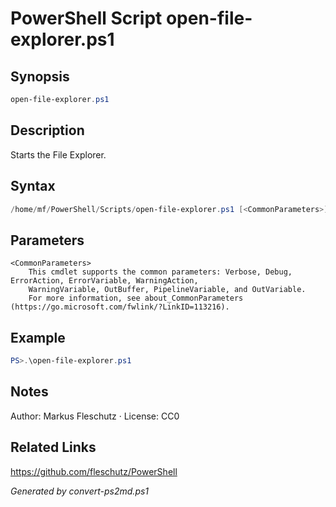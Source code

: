 # PowerShell Script open-file-explorer.ps1

## Synopsis
```powershell
open-file-explorer.ps1
```

## Description
Starts the File Explorer.

## Syntax
```powershell
/home/mf/PowerShell/Scripts/open-file-explorer.ps1 [<CommonParameters>]
```

## Parameters

```
<CommonParameters>
    This cmdlet supports the common parameters: Verbose, Debug, ErrorAction, ErrorVariable, WarningAction, 
    WarningVariable, OutBuffer, PipelineVariable, and OutVariable.
    For more information, see about_CommonParameters (https://go.microsoft.com/fwlink/?LinkID=113216).
```

## Example
```powershell
PS>.\open-file-explorer.ps1
```


## Notes
Author: Markus Fleschutz · License: CC0

## Related Links
https://github.com/fleschutz/PowerShell

*Generated by convert-ps2md.ps1*
